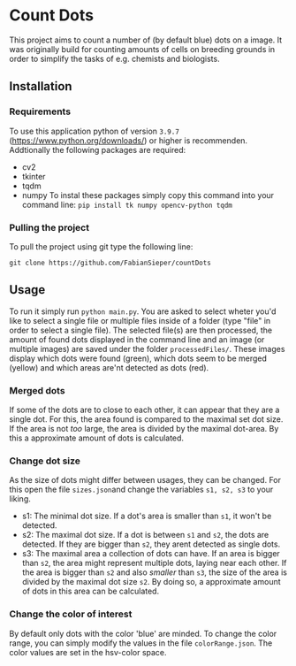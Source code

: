 # Count Dots

This project aims to count a number of (by default blue) dots on a image. It was originally build for counting amounts of cells on breeding grounds in order to simplify the tasks of e.g. chemists and biologists.



## Installation

### Requirements
To use this application python of version `3.9.7` (https://www.python.org/downloads/) or higher is recommenden. Addtionally the following packages are required:
- cv2
- tkinter
- tqdm
- numpy
To instal these packages simply copy this command into your command line:
`pip install tk numpy opencv-python tqdm`

### Pulling the project
To pull the project using git type the following line:
```
git clone https://github.com/FabianSieper/countDots
```
## Usage

To run it simply run 
`python main.py`. You are asked to select wheter you'd like to select a single file or multiple files inside of a folder (type "file" in order to select a single file). The selected file(s) are then processed, the amount of found dots displayed in the command line and an image (or multiple images) are saved under the folder `processedFiles/`. These images display which dots were found (green), which dots seem to be merged (yellow) and which areas are'nt detected as dots (red).

### Merged dots
If some of the dots are to close to each other, it can appear that they are a single dot. For this, the area found is compared to the maximal set dot size. If the area is not _too_ large, the area is divided by the maximal dot-area. By this a approximate amount of dots is calculated. 

### Change dot size
As the size of dots might differ between usages, they can be changed. For this open the file `sizes.json`and change the variables `s1, s2, s3` to your liking.

- s1: The minimal dot size. If a dot's area is smaller than `s1`, it won't be detected.
- s2: The maximal dot size. If a dot is between `s1` and `s2`, the dots are detected. If they are bigger than `s2`, they arent detected as single dots.
- s3: The maximal area a collection of dots can have. If an area is bigger than `s2`, the area might represent multiple dots, laying near each other. If the area is bigger than `s2` and also _smaller_ than `s3`, the size of the area is divided by the maximal dot size `s2`. By doing so, a approximate amount of dots in this area can be calculated.


### Change the color of interest
By default only dots with the color 'blue' are minded. To change the color range, you can simply modify the values in the file `colorRange.json`. The color values are set in the hsv-color space.


